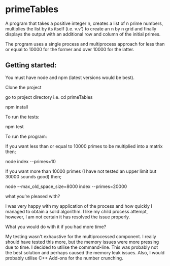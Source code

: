# primeTables
A program that takes a positive integer n, creates a list of n prime numbers, multiplies the list by its itself (i.e. v.v') to create an n by n grid and finally displays the output with an additional row and column of the initial primes.

The program uses a single process and multiprocess approach for less than or equal to 10000 for the former and over 10000 for the latter.

## Getting started:

You must have node and npm (latest versions would be best).

Clone the project

go to project directory i.e. cd primeTables

npm install

To run the tests:

npm test

To run the program:

If you want less than or equal to 10000 primes to be multiplied into a matrix then;

node index --primes=10

If you want more than 10000 primes (I have not tested an upper limit but 30000 sounds good) then;

node --max_old_space_size=8000 index --primes=20000


what you’re pleased with? 

I was very happy with my application of the process and how quickly I managed to obtain a solid algorithm. I like my child process attempt, however, I am not certain it has resolved the issue properly. 


What you would do with it if you had more time?

My testing wasn't exhaustive for the multiprocessed component. I really should have tested this more, but the memory issues were more pressing due to time.
I decided to utilise the command-line. This was probably not the best solution and perhaps caused the memory leak issues. Also, I would probably utilise C++ Add-ons for the number crunching.

